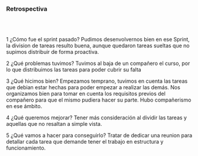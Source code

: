 <h3>Retrospectiva</h3>
<br>

<img src="">
<br>
<br>


1 ¿Cómo fue el sprint pasado? Pudimos desenvolvernos bien en ese Sprint, la division de tareas resulto buena, aunque quedaron tareas sueltas que no supimos distribuir de forma proactiva.

2 ¿Qué problemas tuvimos? Tuvimos al baja de un compañero el curso, por lo que distribuimos las tareas para poder cubrir su falta

3 ¿Qué hicimos bien? Empezamos temprano, tuvimos en cuenta las tareas que debian estar hechas para poder empezar a realizar las demás. Nos organizamos bien para tomar en cuenta los requisitos previos del compañero para que el mismo pudiera hacer su parte. Hubo compañerismo en ese ámbito.

4 ¿Qué queremos mejorar? Tener más consideración al dividir las tareas y aquellas que no resaltan a simple vista.

5 ¿Qué vamos a hacer para conseguirlo? Tratar de dedicar una reunion para detallar cada tarea que demande tener el trabajo en estructura y funcionamiento.
